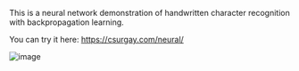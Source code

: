 This is a neural network demonstration of handwritten character recognition with backpropagation learning.

You can try it here: https://csurgay.com/neural/

![image](https://github.com/csurgay/neural/assets/6297098/7b6c189f-c398-41bc-9311-749147693665)
